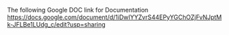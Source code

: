 The following Google DOC link for Documentation
https://docs.google.com/document/d/1iDwIYYZvrS44EPyYGChOZjFvNJptMk-JFLBe1LUdg_c/edit?usp=sharing
